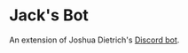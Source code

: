 # Jack's Bot
An extension of Joshua Dietrich's [Discord bot](https://github.com/Taggagii/Discord-Bot). 
